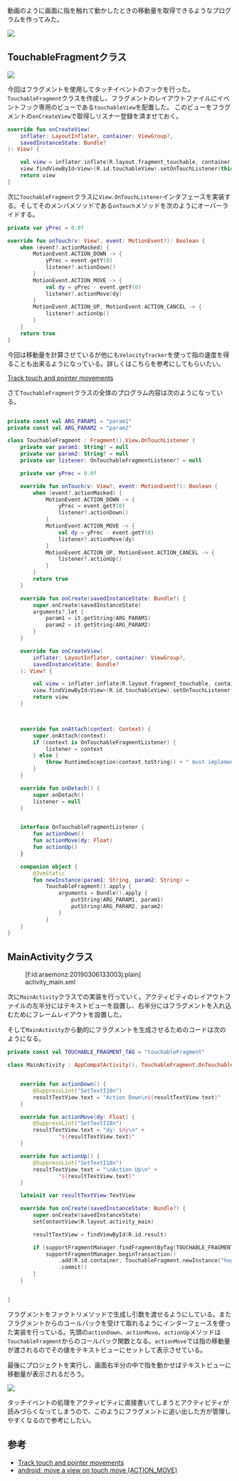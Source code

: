 


動画のように画面に指を触れて動かしたときの移動量を取得できるようなプログラムを作ってみた。


![](https://cdn-ak.f.st-hatena.com/images/fotolife/a/araemonz/20190306/20190306135449.gif)




## TouchableFragmentクラス

![](https://cdn-ak.f.st-hatena.com/images/fotolife/a/araemonz/20190306/20190306132633.jpg)


今回はフラグメントを使用してタッチイベントのフックを行った。
`TouchableFragment`クラスを作成し、フラグメントのレイアウトファイルにイベントフック専用のビューである`touchableView`を配置した。
このビューをフラグメントの`onCreateView`で取得しリスナー登録を済ませておく。


```kotlin
override fun onCreateView(
	inflater: LayoutInflater, container: ViewGroup?,
	savedInstanceState: Bundle?
): View? {

	val view = inflater.inflate(R.layout.fragment_touchable, container, false)
	view.findViewById<View>(R.id.touchableView).setOnTouchListener(this)
	return view
}
```



次に`TouchableFragment`クラスに`View.OnTouchListener`インタフェースを実装する。そしてそのメンバメソッドである`onTouch`メソッドを次のようにオーバーライドする。

```kotlin
private var yPrec = 0.0f

override fun onTouch(v: View?, event: MotionEvent?): Boolean {
	when (event?.actionMasked) {
		MotionEvent.ACTION_DOWN -> {
			yPrec = event.getY(0)
			listener?.actionDown()
		}
		MotionEvent.ACTION_MOVE -> {
			val dy = yPrec - event.getY(0)
			listener?.actionMove(dy)
		}
		MotionEvent.ACTION_UP, MotionEvent.ACTION_CANCEL -> {
			listener?.actionUp()
		}
	}
	return true
}
```

今回は移動量を計算させているが他にも`VelocityTracker`を使って指の速度を得ることも出来るようになっている。詳しくはこちらを参考にしてもらいたい。

[Track touch and pointer movements](https://developer.android.com/training/gestures/movement?hl=ja)


さて`TouchableFragment`クラスの全体のプログラム内容は次のようになっている。

```kotlin

private const val ARG_PARAM1 = "param1"
private const val ARG_PARAM2 = "param2"

class TouchableFragment : Fragment(),View.OnTouchListener {
    private var param1: String? = null
    private var param2: String? = null
    private var listener: OnTouchableFragmentListener? = null

    private var yPrec = 0.0f

    override fun onTouch(v: View?, event: MotionEvent?): Boolean {
        when (event?.actionMasked) {
            MotionEvent.ACTION_DOWN -> {
                yPrec = event.getY(0)
                listener?.actionDown()
            }
            MotionEvent.ACTION_MOVE -> {
                val dy = yPrec - event.getY(0)
                listener?.actionMove(dy)
            }
            MotionEvent.ACTION_UP, MotionEvent.ACTION_CANCEL -> {
                listener?.actionUp()
            }
        }
        return true
    }

    override fun onCreate(savedInstanceState: Bundle?) {
        super.onCreate(savedInstanceState)
        arguments?.let {
            param1 = it.getString(ARG_PARAM1)
            param2 = it.getString(ARG_PARAM2)
        }
    }

    override fun onCreateView(
        inflater: LayoutInflater, container: ViewGroup?,
        savedInstanceState: Bundle?
    ): View? {

        val view = inflater.inflate(R.layout.fragment_touchable, container, false)
        view.findViewById<View>(R.id.touchableView).setOnTouchListener(this)
        return view
    }



    override fun onAttach(context: Context) {
        super.onAttach(context)
        if (context is OnTouchableFragmentListener) {
            listener = context
        } else {
            throw RuntimeException(context.toString() + " must implement OnFragmentInteractionListener")
        }
    }

    override fun onDetach() {
        super.onDetach()
        listener = null
    }


    interface OnTouchableFragmentListener {
        fun actionDown()
        fun actionMove(dy: Float)
        fun actionUp()
    }

    companion object {
        @JvmStatic
        fun newInstance(param1: String, param2: String) =
            TouchableFragment().apply {
                arguments = Bundle().apply {
                    putString(ARG_PARAM1, param1)
                    putString(ARG_PARAM2, param2)
                }
            }
    }
}
```


## MainActivityクラス

<figure class="figure-image figure-image-fotolife" title="activity_main.xml">[f:id:araemonz:20190306133003j:plain]<figcaption>activity_main.xml</figcaption></figure>

次に`MainActivity`クラスでの実装を行っていく。アクティビティのレイアウトファイルの左半分にはテキストビューを設置し、右半分にはフラグメントを入れ込むためにフレームレイアウトを設置した。

そして`MainActivity`から動的にフラグメントを生成させるためのコードは次のようになる。

```kotlin
private const val TOUCHABLE_FRAGMENT_TAG = "touchableFragment"

class MainActivity : AppCompatActivity(), TouchableFragment.OnTouchableFragmentListener {


    override fun actionDown() {
        @SuppressLint("SetTextI18n")
        resultTextView.text = "Action Down\n${resultTextView.text}"
    }

    override fun actionMove(dy: Float) {
        @SuppressLint("SetTextI18n")
        resultTextView.text = "dy: $dy\n" +
                "${resultTextView.text}"
    }

    override fun actionUp() {
        @SuppressLint("SetTextI18n")
        resultTextView.text = "\nAction Up\n" +
                "${resultTextView.text}"
    }

    lateinit var resultTextView:TextView

    override fun onCreate(savedInstanceState: Bundle?) {
        super.onCreate(savedInstanceState)
        setContentView(R.layout.activity_main)

        resultTextView = findViewById(R.id.result)

        if (supportFragmentManager.findFragmentByTag(TOUCHABLE_FRAGMENT_TAG) == null) {
            supportFragmentManager.beginTransaction()
                .add(R.id.container, TouchableFragment.newInstance("hoge", "fuga"), TOUCHABLE_FRAGMENT_TAG)
                .commit()
        }
    }


}
```

フラグメントをファクトリメソッドで生成し引数を渡せるようにしている。またフラグメントからのコールバックを受けて取れるようにインターフェースを使った実装を行っている。先頭の`actionDown`、`actionMove`、`actionUp`メソッドは`TouchableFragment`からのコールバック関数となる。`actionMove`では指の移動量が渡されるのでその値をテキストビューにセットして表示させている。


最後にプロジェクトを実行し、画面右半分の中で指を動かせばテキストビューに移動量が表示されるだろう。

![](https://cdn-ak.f.st-hatena.com/images/fotolife/a/araemonz/20190306/20190306133003.jpg)

タッチイベントの処理をアクティビティに直接書いてしまうとアクティビティが読みづらくなってしまうので、このようにフラグメントに追い出した方が管理しやすくなるので参考にしたい。



## 参考

* [Track touch and pointer movements](https://developer.android.com/training/gestures/movement?hl=ja)
* [android: move a view on touch move (ACTION_MOVE)](https://stackoverflow.com/questions/9398057/android-move-a-view-on-touch-move-action-move)
